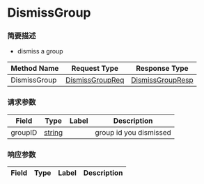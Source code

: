 # DismissGroup

### 简要描述

- dismiss a group

| Method Name | Request Type | Response Type |
| ----------- | ------------ | ------------- |
| DismissGroup | [DismissGroupReq](#openim.sdk.group.DismissGroupReq) | [DismissGroupResp](#openim.sdk.group.DismissGroupResp) |

### 请求参数
| Field | Type | Label | Description |
| ----- | ---- | ----- | ----------- |
| groupID | [string](#string) |  | group id you dismissed |


### 响应参数
| Field | Type | Label | Description |
| ----- | ---- | ----- | ----------- |


